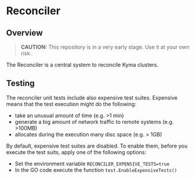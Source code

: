 # Reconciler

## Overview

>**CAUTION:** This repository is in a very early stage. Use it at your own risk.

The Reconciler is a central system to reconcile Kyma clusters.

## Testing

The reconciler unit tests include also expensive test suites. Expensive means that the test execution might do the following:

* take an unusual amount of time (e.g. >1 min)
* generate a big amount of network traffic to remote systems (e.g. >100MB)
* allocates during the execution many disc space (e.g. > 1GB)

By default, expensive test suites are disabled. To enable them, before you execute the test suits, apply one of the following options:

* Set the environment variable `RECONCILER_EXPENSIVE_TESTS=true` 
* In the GO code execute the function `test.EnableExpensiveTests()`
